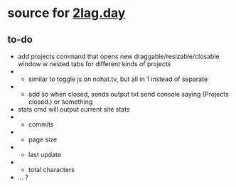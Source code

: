 # source for [2lag.day](https://2lag.day)

## to-do

* add projects command that opens new draggable/resizable/closable window w nested tabs for different kinds of projects
* * similar to toggle js on nohat.tv, but all in 1 instead of separate
* * add so when closed, sends output txt send console saying (Projects closed.) or something
* stats cmd will output current site stats
* * commits
* * page size
* * last update
* * total characters
* ... ?
